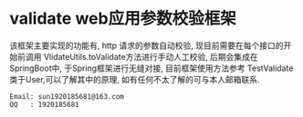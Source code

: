 # validate web应用参数校验框架
该框架主要实现的功能有, http 请求的参数自动校验, 现目前需要在每个接口的开始前调用
VlidateUtils.toValidate方法进行手动人工校验, 后期会集成在SpringBoot中, 于Spring框架进行无缝对接, 目前框架使用方法参考 TestValidate类于User,可以了解其中的原理, 如有任何不太了解的可与本人邮箱联系. 

    Email: sun1920185681@163.com
    QQ   : 1920185681
